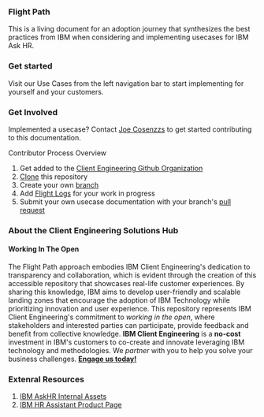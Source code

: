 ### Flight Path
This is a living document for an adoption journey that synthesizes the best practices from IBM when considering and implementing usecases for IBM Ask HR.

### Get started

Visit our Use Cases from the left navigation bar to start implementing for yourself and your customers.

### Get Involved

Implemented a usecase? Contact [Joe Cosenzzs](mailto:jcosenz@us.ibm.com) to get started contributing to this documentation.

Contributor Process Overview
1. Get added to the [Client Engineering Github Organization](https://github.com/ibm-client-engineering)
2. [Clone](https://docs.github.com/en/repositories/creating-and-managing-repositories/cloning-a-repository) this repository
3. Create your own [branch](https://docs.github.com/en/pull-requests/collaborating-with-pull-requests/proposing-changes-to-your-work-with-pull-requests/creating-and-deleting-branches-within-your-repository)
4. Add [Flight Logs](blog) for your work in progress
5. Submit your own usecase documentation with your branch's [pull request](https://docs.github.com/en/pull-requests/collaborating-with-pull-requests/proposing-changes-to-your-work-with-pull-requests/about-pull-requests)


### About the Client Engineering Solutions Hub

#### Working In The Open

The Flight Path approach embodies IBM Client Engineering's dedication to transparency and collaboration, which is evident through the creation of this accessible repository that showcases real-life customer experiences. By sharing this knowledge, IBM aims to develop user-friendly and scalable landing zones that encourage the adoption of IBM Technology while prioritizing innovation and user experience. This repository represents IBM Client Engineering's commitment to _working in the open_, where stakeholders and interested parties can participate, provide feedback and benefit from collective knowledge.
**IBM Client Engineering** is a **no-cost** investment in IBM's customers to co-create and innovate leveraging IBM technology and methodologies. We _partner_ with you to help you solve your business challenges. **[Engage us today!](https://www.ibm.com/client-engineering)**

### Extenral Resources
1. [IBM AskHR Internal Assets](https://ibm.box.com/s/cqepux903hben88m7w89dwerq43wrnq9)
2. [IBM HR Assistant Product Page](https://www.ibm.com/products/watsonx-assistant/human-resources)